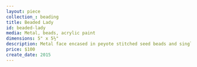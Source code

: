 ```yaml
---
layout: piece
collection_: beading
title: Beaded Lady
id: beaded-lady
media: Metal, beads, acrylic paint
dimensions: 5" x 5½"
description: Metal face encased in peyote stitched seed beads and single string seeds on monotype.
price: $100
create_date: 2015
---
```

